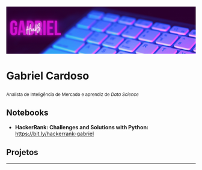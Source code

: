 <p align="center">
  <img src="banner-hub.png" >
</p>

# Gabriel Cardoso

<sub>Analista de Inteligência de Mercado e aprendiz de *Data Science*</sub>


## Notebooks
* **HackerRank: Challenges and Solutions with Python:** https://bit.ly/hackerrank-gabriel

## Projetos
---
